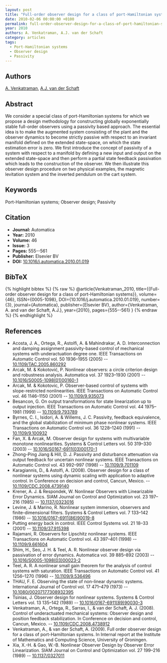 ```yaml
---
layout: post
title: "Full-order observer design for a class of port-Hamiltonian systems"
date: 2010-02-06 00:00:00 +0100
permalink: full-order-observer-design-for-a-class-of-port-hamiltonian-systems
year: 2010
authors: A. Venkatraman, A.J. van der Schaft
category: articles
tags:
  - Port-Hamiltonian systems
  - Observer design
  - Passivity
---
```

 
## Authors
[A. Venkatraman](authors/aneesh-venkatraman), [A.J. van der Schaft](authors/arjan-van-der-schaft)
 
## Abstract
We consider a special class of port-Hamiltonian systems for which we propose a design methodology for constructing globally exponentially stable full-order observers using a passivity based approach. The essential idea is to make the augmented system consisting of the plant and the observer dynamics to become strictly passive with respect to an invariant manifold defined on the extended state-space, on which the state estimation error is zero. We first introduce the concept of passivity of a system with respect to a manifold by defining a new input and output on the extended state-space and then perform a partial state feedback passivation which leads to the construction of the observer. We then illustrate this observer design procedure on two physical examples, the magnetic levitation system and the inverted pendulum on the cart system.
 
## Keywords
Port-Hamiltonian systems; Observer design; Passivity
 
## Citation
- **Journal:** Automatica
- **Year:** 2010
- **Volume:** 46
- **Issue:** 3
- **Pages:** 555--561
- **Publisher:** Elsevier BV
- **DOI:** [10.1016/j.automatica.2010.01.019](https://doi.org/10.1016/j.automatica.2010.01.019)
 
## BibTeX
{% highlight bibtex %}
{% raw %}
@article{Venkatraman_2010,
  title={{Full-order observer design for a class of port-Hamiltonian systems}},
  volume={46},
  ISSN={0005-1098},
  DOI={10.1016/j.automatica.2010.01.019},
  number={3},
  journal={Automatica},
  publisher={Elsevier BV},
  author={Venkatraman, A. and van der Schaft, A.J.},
  year={2010},
  pages={555--561}
}
{% endraw %}
{% endhighlight %}
 
## References
- Acosta, J. A., Ortega, R., Astolfi, A. & Mahindrakar, A. D. Interconnection and damping assignment passivity-based control of mechanical systems with underactuation degree one. IEEE Transactions on Automatic Control vol. 50 1936–1955 (2005) -- [10.1109/TAC.2005.860292](https://doi.org/10.1109/TAC.2005.860292)
- Arcak, M. & Kokotović, P. Nonlinear observers: a circle criterion design and robustness analysis. Automatica vol. 37 1923–1930 (2001) -- [10.1016/S0005-1098(01)00160-1](https://doi.org/10.1016/S0005-1098(01)00160-1)
- Arcak, M. & Kokotovic, P. Observer-based control of systems with slope-restricted nonlinearities. IEEE Transactions on Automatic Control vol. 46 1146–1150 (2001) -- [10.1109/9.935073](https://doi.org/10.1109/9.935073)
- Besancon, G. On output transformations for state linearization up to output injection. IEEE Transactions on Automatic Control vol. 44 1975–1981 (1999) -- [10.1109/9.793789](https://doi.org/10.1109/9.793789)
- Byrnes, C. I., Isidori, A. & Willems, J. C. Passivity, feedback equivalence, and the global stabilization of minimum phase nonlinear systems. IEEE Transactions on Automatic Control vol. 36 1228–1240 (1991) -- [10.1109/9.100932](https://doi.org/10.1109/9.100932)
- Fan, X. & Arcak, M. Observer design for systems with multivariable monotone nonlinearities. Systems &amp; Control Letters vol. 50 319–330 (2003) -- [10.1016/S0167-6911(03)00170-1](https://doi.org/10.1016/S0167-6911(03)00170-1)
- Zhong-Ping Jiang & Hill, D. J. Passivity and disturbance attenuation via output feedback for uncertain nonlinear systems. IEEE Transactions on Automatic Control vol. 43 992–997 (1998) -- [10.1109/9.701109](https://doi.org/10.1109/9.701109)
- Karagiannis, D., & Astolfi, A. (2008). Observer design for a class of nonlinear systems using dynamic scaling with application to adaptive control. In Conference on decision and control, Cancun, Mexico. -- [10.1109/CDC.2008.4739140](https://doi.org/10.1109/CDC.2008.4739140)
- Krener, A. J. & Respondek, W. Nonlinear Observers with Linearizable Error Dynamics. SIAM Journal on Control and Optimization vol. 23 197–216 (1985) -- [10.1137/0323016](https://doi.org/10.1137/0323016)
- Levine, J. & Marino, R. Nonlinear system immersion, observers and finite-dimensional filters. Systems &amp; Control Letters vol. 7 133–142 (1986) -- [10.1016/0167-6911(86)90019-8](https://doi.org/10.1016/0167-6911(86)90019-8)
- Putting energy back in control. IEEE Control Systems vol. 21 18–33 (2001) -- [10.1109/37.915398](https://doi.org/10.1109/37.915398)
- Rajamani, R. Observers for Lipschitz nonlinear systems. IEEE Transactions on Automatic Control vol. 43 397–401 (1998) -- [10.1109/9.661604](https://doi.org/10.1109/9.661604)
- Shim, H., Seo, J. H. & Teel, A. R. Nonlinear observer design via passivation of error dynamics. Automatica vol. 39 885–892 (2003) -- [10.1016/S0005-1098(03)00023-2](https://doi.org/10.1016/S0005-1098(03)00023-2)
- Teel, A. R. A nonlinear small gain theorem for the analysis of control systems with saturation. IEEE Transactions on Automatic Control vol. 41 1256–1270 (1996) -- [10.1109/9.536496](https://doi.org/10.1109/9.536496)
- THAU, F. E. Observing the state of non-linear dynamic systems. International Journal of Control vol. 17 471–479 (1973) -- [10.1080/00207177308932395](https://doi.org/10.1080/00207177308932395)
- Tsinias, J. Observer design for nonlinear systems. Systems &amp; Control Letters vol. 13 135–142 (1989) -- [10.1016/0167-6911(89)90030-3](https://doi.org/10.1016/0167-6911(89)90030-3)
- Venkatraman, A., Ortega, R., Sarras, I., & van der Schaft, A. J. (2008). Control of underactuated mechanical systems: Observer design and position feedback stabilization. In Conference on decision and control, Cancun, Mexico. -- [10.1109/CDC.2008.4738912](https://doi.org/10.1109/CDC.2008.4738912)
- Venkatraman, A., & van der Schaft, A. (2009). Full order observer design for a class of port-Hamiltonian systems. In Internal report at the Institute of Mathematics and Computing Science, University of Groningen.
- Xia, X.-H. & Gao, W.-B. Nonlinear Observer Design by Observer Error Linearization. SIAM Journal on Control and Optimization vol. 27 199–216 (1989) -- [10.1137/0327011](https://doi.org/10.1137/0327011)

